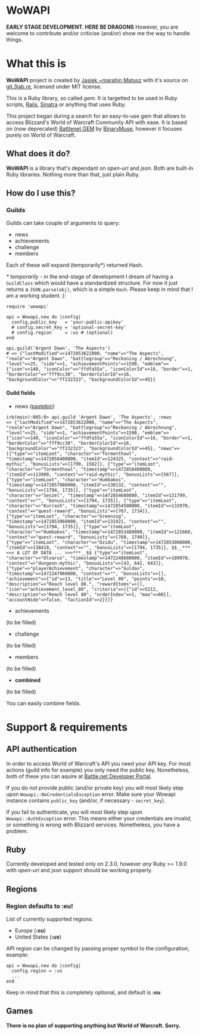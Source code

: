 # WoWAPI
**EARLY STAGE DEVELOPMENT. HERE BE DRAGONS**
However, you are welcome to contribute and/or criticise (and/or) show me the way to handle things.
 
# What this is
**WoWAPI** project is created by [Jasiek ~marahin Matusz](https://marahin.pl/) with it's source on [git.3lab.re](https://git.3lab.re/marahin/wowapi), licensed under MIT license.

This is a Ruby library, so called _gem_. It is targetted to be used in Ruby scripts, [Rails](http://rubyonrails.org/), [Sinatra](http://www.sinatrarb.com/) or anything that uses Ruby.

This project began during a search for an easy-to-use gem that allows to access Blizzard's World of Warcraft Community API with ease. It is based on (now deprecated) [Battlenet GEM](https://github.com/BinaryMuse/battlenet) by [BinaryMuse](https://github.com/BinaryMuse), however it focuses purely on World of Warcraft.

## What does it do?

**WoWAPI** is a library that's dependant on _open-uri_ and _json_. Both are built-in Ruby libraries. Nothing more than that, just plain Ruby.

## How do I use this?


### Guilds

Guilds can take couple of arguments to query: 

* news
* achievements
* challenge
* members

Each of these will expand (temporarily*) returned Hash.
 
 _* temporarily_ - in the end-stage of development I dream of having a `GuildClass` which would have a standardized structure. For now it just returns a `JSON.parse(obj)`, which is a simple `Hash`.
 Please keep in mind that I am a working student. (:

```
require 'wowapi'

api = Wowapi.new do |config|
  config.public_key   = 'your-public-apikey'
  # config.secret_Key = 'optional-secret-key'
  # config.region     = :us # (optional)
end

api.guild('Argent Dawn', 'The Aspects')
# => {"lastModified"=>1472853622000, "name"=>"The Aspects", "realm"=>"Argent Dawn", "battlegroup"=>"Reckoning / Abrechnung", "level"=>25, "side"=>1, "achievementPoints"=>1590, "emblem"=>{"icon"=>140, "iconColor"=>"ffdfa55a", "iconColorId"=>16, "border"=>1, "borderColor"=>"fff9cc30", "borderColorId"=>16, "backgroundColor"=>"ff232323", "backgroundColorId"=>45}}

```

#### Guild fields

* news ([pastebin](http://d.gimb.us/b/fe26c9f380477d3a0293072385e61cab.txt))
```
irb(main):005:0> api.guild 'Argent Dawn', 'The Aspects', :news
=> {"lastModified"=>1472853622000, "name"=>"The Aspects", "realm"=>"Argent Dawn", "battlegroup"=>"Reckoning / Abrechnung", "level"=>25, "side"=>1, "achievementPoints"=>1590, "emblem"=>{"icon"=>140, "iconColor"=>"ffdfa55a", "iconColorId"=>16, "border"=>1, "borderColor"=>"fff9cc30", "borderColorId"=>16, "backgroundColor"=>"ff232323", "backgroundColorId"=>45}, "news"=>[{"type"=>"itemLoot", "character"=>"Tormenthowl", "timestamp"=>1472858400000, "itemId"=>124325, "context"=>"raid-mythic", "bonusLists"=>[1799, 1502]}, {"type"=>"itemLoot", "character"=>"Tormenthowl", "timestamp"=>1472858400000, "itemId"=>113900, "context"=>"raid-mythic", "bonusLists"=>[567]}, {"type"=>"itemLoot", "character"=>"Humbakos", "timestamp"=>1472857980000, "itemId"=>130132, "context"=>"", "bonusLists"=>[1794, 1735]}, {"type"=>"itemLoot", "character"=>"Seszel", "timestamp"=>1472854680000, "itemId"=>131799, "context"=>"", "bonusLists"=>[1794, 1735]}, {"type"=>"itemLoot", "character"=>"Kurrash", "timestamp"=>1472854500000, "itemId"=>132970, "context"=>"quest-reward", "bonusLists"=>[767, 1734]}, {"type"=>"itemLoot", "character"=>"Greenzog", "timestamp"=>1472853960000, "itemId"=>131921, "context"=>"", "bonusLists"=>[1794, 1735]}, {"type"=>"itemLoot", "character"=>"Humbakos", "timestamp"=>1472853480000, "itemId"=>121660, "context"=>"quest-reward", "bonusLists"=>[768, 1740]}, {"type"=>"itemLoot", "character"=>"Dzidu", "timestamp"=>1472853060000, "itemId"=>138418, "context"=>"", "bonusLists"=>[1794, 1735]}, $$__***<<< A LOT OF DATA ... >>>***__$$ {"type"=>"itemLoot", "character"=>"Olvarus", "timestamp"=>1472248680000, "itemId"=>109970, "context"=>"dungeon-mythic", "bonusLists"=>[43, 642, 643]}, {"type"=>"playerAchievement", "character"=>"Guldav", "timestamp"=>1472247960000, "context"=>"", "bonusLists"=>[], "achievement"=>{"id"=>13, "title"=>"Level 80", "points"=>10, "description"=>"Reach level 80.", "rewardItems"=>[], "icon"=>"achievement_level_80", "criteria"=>[{"id"=>5212, "description"=>"Reach level 80", "orderIndex"=>1, "max"=>80}], "accountWide"=>false, "factionId"=>2}}]}

```
* achievements

(to be filled)

* challenge

(to be filled)

* members

(to be filled)

* __combined__

(to be filled)


You can easily combine fields. 
# Support & requirements

## API authentication
In order to access World of Warcraft's API you need your API key. For most actions (guild info for example) you only need the public key. Nonetheless, both of these you can aquire at [Battle.net Developer Portal](https://dev.battle.net/).

If you do not provide public (and/or private key) you will most likely step upon `Wowapi::NoCredentialsException` error. 
Make sure your Wowapi instance contains `public_key` (and/or, if necessary - `secret_key`).

If you fail to authenticate, you will most likely step upon `Wowapi::AuthException` error. This means either your credentials are invalid, or something is wrong with Blizzard services. Nonetheless, you have a problem.

## Ruby
Currently developed and tested only on 2.3.0, however _any_ Ruby >= 1.9.0 with _open-uri_ and _json_ support should be working properly.
## Regions
### Region defaults to :eu!
List of currently supported regions:
- Europe (**_:eu_**)
- United States (**_:us_**)

API region can be changed by passing proper symbol to the configuration, example:

```
api = Wowapi.new do |config|
  config.region = :us
  ...
end
```

Keep in mind that this is completely optional, and default is **_:eu_**.
## Games
**There is no plan of supporting anything but World of Warcraft. Sorry.**